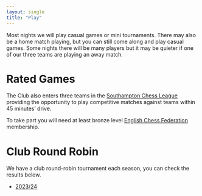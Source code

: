 ```yaml
---
layout: single
title: "Play"
---
```

Most nights we will play casual games or mini tournaments. There may also be a home match playing, but you can still come along and play casual games. Some nights there will be many players but it may be quieter if one of our three teams are playing an away match.

# Rated Games
The Club also enters three teams in the [Southampton Chess League](https://ecflms.org.uk/lms/node/140736/home) providing the opportunity to play competitive matches against teams within 45 minutes’ drive.

To take part you will need at least bronze level [English Chess Federation](https://www.englishchess.org.uk/ecf-membership-rates-and-joining-details/) membership.

# Club Round Robin
We have a club round-robin tournament each season, you can check the results below.

* [2023/24](/round-robin/23-24)
